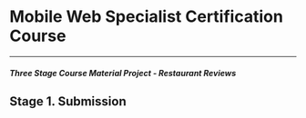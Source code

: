 # Mobile Web Specialist Certification Course
---
#### _Three Stage Course Material Project - Restaurant Reviews_

## Stage 1. Submission


